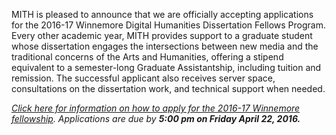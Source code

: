 MITH is pleased to announce that we are officially accepting applications for the 2016-17 Winnemore Digital Humanities Dissertation Fellows Program. Every other academic year, MITH provides support to a graduate student whose dissertation engages the intersections between new media and the traditional concerns of the Arts and Humanities, offering a stipend equivalent to a semester-long Graduate Assistantship, including tuition and remission. The successful applicant also receives server space, consultations on the dissertation work, and technical support when needed.

_[Click here for information on how to apply for the 2016-17 Winnemore fellowship](http://mith.umd.edu/community/fellowships/winnemore-fellows/winnemore-fellowship-guidelines-2016-17/). Applications are due by **5:00 pm on Friday April 22, 2016.**_
